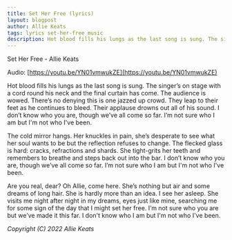```yaml
---
title: Set Her Free (lyrics)
layout: blogpost
author: Allie Keats
tags: lyrics set-her-free music
description: Hot blood fills his lungs as the last song is sung. The singer's on stage with a cord round his neck [...]
---
```


Set Her Free - Allie Keats

Audio: [https://youtu.be/YN01vmwukZE](https://youtu.be/YN01vmwukZE)

Hot blood fills his lungs as the last song is sung. The singer’s on stage with a cord round his neck and the final curtain has come. The audience is wowed. There’s no denying this is one jazzed up crowd. They leap to their feet as he continues to bleed. Their applause drowns out all of his sound. I don’t know who you are, though we’ve all come so far. I’m not sure who I am but I'm not who I've been.

The cold mirror hangs. Her knuckles in pain, she’s desperate to see what her soul wants to be but the reflection refuses to change. The flecked glass is hard: cracks, refractions and shards. She tight-grits her teeth and remembers to breathe and steps back out into the bar. I don’t know who you are, though we’ve all come so far. I’m not sure who I am but I'm not who I've been.

Are you real, dear? Oh Allie, come here. She’s nothing but air and some dreams of long hair. She is hardly more than an idea. I see her asleep. She visits me night after night in my dreams, eyes just like mine, searching me for some sign of the day that I might set her free. I’m not sure who you are but we’ve made it this far. I don't know who I am but I'm not who I've been.

*Copyright (C) 2022 Allie Keats*
